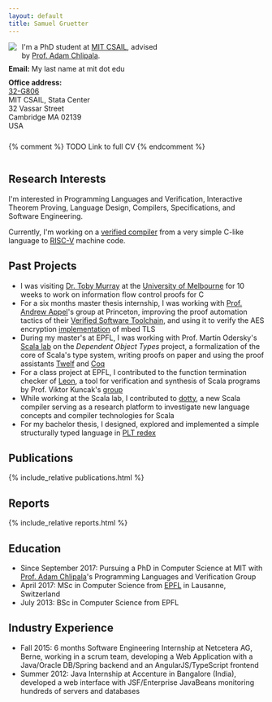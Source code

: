 ```yaml
---
layout: default
title: Samuel Gruetter
---
```


<style>
  .rightbox {
    display: inline-block;
    width: 55%;
    padding-bottom: .7em;
  }
</style>

<div style="width: 40%">
  <img style="float: left; padding-right: 10px; padding-bottom: 10px" src="{{ "/assets/gruetter_samuel_2.jpg" | absolute_url }}">
</div>

<div class="rightbox">
  I'm a PhD student at <a href="https://www.csail.mit.edu/">MIT CSAIL</a>, advised by <a href="http://adam.chlipala.net/">Prof. Adam Chlipala</a>.
</div>

<div class="rightbox">
  <b>Email:</b> My last name at mit dot edu <br/>
</div>

<div class="rightbox">
    <b>Office address:</b><br/>
    <a href="https://www.csail.mit.edu/sites/default/files/resources/maps/8G/G806.gif">32-G806</a><br/>
    MIT CSAIL, Stata Center<br/>
    32 Vassar Street<br/>
    Cambridge MA 02139<br/>
    USA<br/>
</div>

{% comment %}
TODO Link to full CV
{% endcomment %}

<div style="clear: both; display: table;"></div>

## Research Interests

I'm interested in Programming Languages and Verification, Interactive Theorem Proving, Language Design, Compilers, Specifications, and Software Engineering.

Currently, I'm working on a [verified compiler](https://github.com/mit-plv/bedrock2/) from a very simple C-like language to [RISC-V](https://riscv.org/) machine code.


## Past Projects

- I was visiting [Dr. Toby Murray](https://people.eng.unimelb.edu.au/tobym/) at the [University of Melbourne](https://www.unimelb.edu.au/) for 10 weeks to work on information flow control proofs for C
- For a six months master thesis internship, I was working with [Prof. Andrew Appel](https://www.cs.princeton.edu/~appel/)'s group at Princeton, improving the proof automation tactics of their [Verified Software Toolchain](https://github.com/PrincetonUniversity/VST), and using it to verify the AES encryption [implementation](https://github.com/ARMmbed/mbedtls/blob/development/library/aes.c) of mbed TLS
- During my master's at EPFL, I was working with Prof. Martin Odersky's [Scala lab](https://lamp.epfl.ch/) on the *Dependent Object Types* project, a formalization of the core of Scala's type system, writing proofs on paper and using the proof assistants [Twelf](http://twelf.org) and [Coq](https://coq.inria.fr/)
- For a class project at EPFL, I contributed to the function termination checker of [Leon](http://lara.epfl.ch/w/leon), a tool for verification and synthesis of Scala programs by Prof. Viktor Kuncak's [group](http://lara.epfl.ch/w/)
- While working at the Scala lab, I contributed to [dotty](http://dotty.epfl.ch/), a new Scala compiler serving as a research platform to investigate new language concepts and compiler technologies for Scala
- For my bachelor thesis, I designed, explored and implemented a simple structurally typed language in [PLT redex](https://redex.racket-lang.org/)


<style>
.bibtexnumber a, .bibtexnumber a:hover {
    color: #000;
    text-decoration: none;
}
</style>

## Publications

{% include_relative publications.html %}


## Reports

{% include_relative reports.html %}


## Education

- Since September 2017: Pursuing a PhD in Computer Science at MIT with [Prof. Adam Chlipala](http://adam.chlipala.net/)'s Programming Languages and Verification Group
- April 2017: MSc in Computer Science from [EPFL](www.epfl.ch) in Lausanne, Switzerland
- July 2013: BSc in Computer Science from EPFL


## Industry Experience

- Fall 2015: 6 months Software Engineering Internship at Netcetera AG, Berne, working in a scrum team, developing a Web Application with a Java/Oracle DB/Spring backend and an AngularJS/TypeScript frontend
- Summer 2012: Java Internship at Accenture in Bangalore (India), developed a web interface with JSF/Enterprise JavaBeans monitoring hundreds of servers and databases
